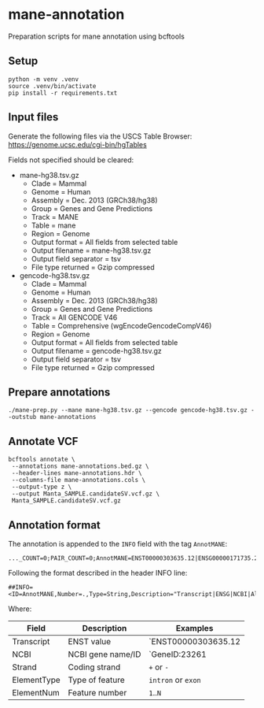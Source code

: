 # mane-annotation

Preparation scripts for mane annotation using bcftools

## Setup

```
python -m venv .venv
source .venv/bin/activate
pip install -r requirements.txt
```

## Input files

Generate the following files via the USCS Table Browser: https://genome.ucsc.edu/cgi-bin/hgTables

Fields not specified should be cleared:

- mane-hg38.tsv.gz
  - Clade = Mammal
  - Genome = Human
  - Assembly = Dec. 2013 (GRCh38/hg38)
  - Group = Genes and Gene Predictions
  - Track = MANE
  - Table = mane
  - Region = Genome
  - Output format = All fields from selected table
  - Output filename = mane-hg38.tsv.gz
  - Output field separator = tsv
  - File type returned = Gzip compressed
- gencode-hg38.tsv.gz
  - Clade = Mammal
  - Genome = Human
  - Assembly = Dec. 2013 (GRCh38/hg38)
  - Group = Genes and Gene Predictions
  - Track = All GENCODE V46
  - Table = Comprehensive (wgEncodeGencodeCompV46)
  - Region = Genome
  - Output format = All fields from selected table
  - Output filename = gencode-hg38.tsv.gz
  - Output field separator = tsv
  - File type returned = Gzip compressed

## Prepare annotations

```
./mane-prep.py --mane mane-hg38.tsv.gz --gencode gencode-hg38.tsv.gz --outstub mane-annotations
```

## Annotate VCF

```
bcftools annotate \
 --annotations mane-annotations.bed.gz \
 --header-lines mane-annotations.hdr \
 --columns-file mane-annotations.cols \
 --output-type z \
 --output Manta_SAMPLE.candidateSV.vcf.gz \
 Manta_SAMPLE.candidateSV.vcf.gz
```

## Annotation format

The annotation is appended to the `INFO` field with the tag `AnnotMANE`:

```
..._COUNT=0;PAIR_COUNT=0;AnnotMANE=ENST00000303635.12|ENSG00000171735.21|GeneID:23261|CAMTA1|+|intron|6
```

Following the format described in the header INFO line:

```
##INFO=<ID=AnnotMANE,Number=.,Type=String,Description="Transcript|ENSG|NCBI|AltName|Strand|ElementType|ElementNum">
```

Where:

| Field       | Description       | Examples            |
| ----------- | ----------------- | ------------------- |
| Transcript  | ENST value        | `ENST00000303635.12 | | ENSG        | ENSG gene name    | `ENSG00000171735.21 |
| NCBI        | NCBI gene name/ID | `GeneID:23261       | | AltName     | Colloquial name   | `CAMTA1             |
| Strand      | Coding strand     | `+` or `-`          |
| ElementType | Type of feature   | `intron` or `exon`  |
| ElementNum  | Feature number    | `1`..`N`            |
